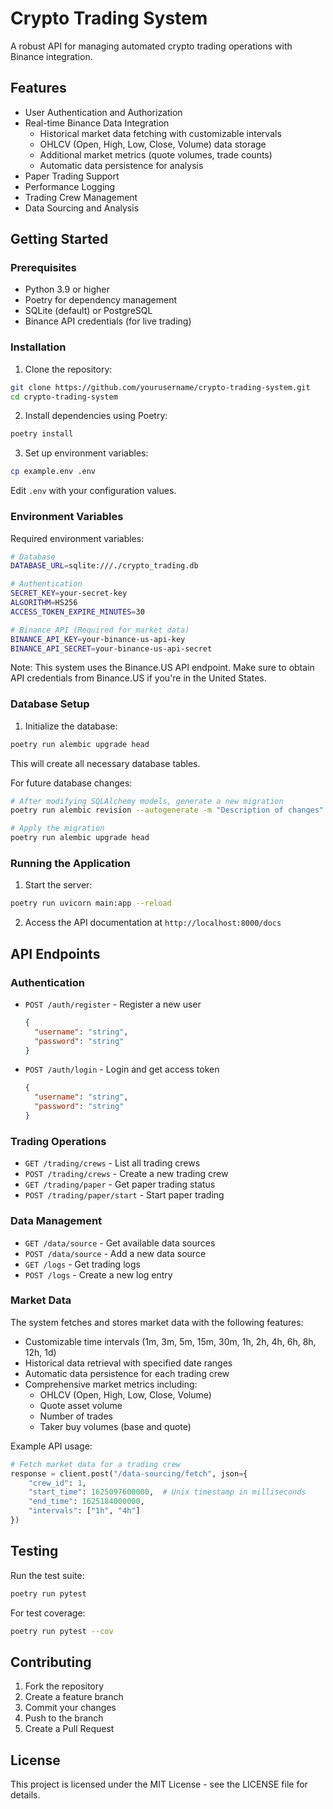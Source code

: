 # Crypto Trading System

A robust API for managing automated crypto trading operations with Binance integration.

## Features

- User Authentication and Authorization
- Real-time Binance Data Integration
  - Historical market data fetching with customizable intervals
  - OHLCV (Open, High, Low, Close, Volume) data storage
  - Additional market metrics (quote volumes, trade counts)
  - Automatic data persistence for analysis
- Paper Trading Support
- Performance Logging
- Trading Crew Management
- Data Sourcing and Analysis

## Getting Started

### Prerequisites

- Python 3.9 or higher
- Poetry for dependency management
- SQLite (default) or PostgreSQL
- Binance API credentials (for live trading)

### Installation

1. Clone the repository:
```bash
git clone https://github.com/yourusername/crypto-trading-system.git
cd crypto-trading-system
```

2. Install dependencies using Poetry:
```bash
poetry install
```

3. Set up environment variables:
```bash
cp example.env .env
```
Edit `.env` with your configuration values.

### Environment Variables

Required environment variables:

```bash
# Database
DATABASE_URL=sqlite:///./crypto_trading.db

# Authentication
SECRET_KEY=your-secret-key
ALGORITHM=HS256
ACCESS_TOKEN_EXPIRE_MINUTES=30

# Binance API (Required for market data)
BINANCE_API_KEY=your-binance-us-api-key
BINANCE_API_SECRET=your-binance-us-api-secret
```

Note: This system uses the Binance.US API endpoint. Make sure to obtain API credentials from Binance.US if you're in the United States.

### Database Setup

1. Initialize the database:
```bash
poetry run alembic upgrade head
```

This will create all necessary database tables.

For future database changes:
```bash
# After modifying SQLAlchemy models, generate a new migration
poetry run alembic revision --autogenerate -m "Description of changes"

# Apply the migration
poetry run alembic upgrade head
```

### Running the Application

1. Start the server:
```bash
poetry run uvicorn main:app --reload
```

2. Access the API documentation at `http://localhost:8000/docs`

## API Endpoints

### Authentication

- `POST /auth/register` - Register a new user
  ```json
  {
    "username": "string",
    "password": "string"
  }
  ```

- `POST /auth/login` - Login and get access token
  ```json
  {
    "username": "string",
    "password": "string"
  }
  ```

### Trading Operations

- `GET /trading/crews` - List all trading crews
- `POST /trading/crews` - Create a new trading crew
- `GET /trading/paper` - Get paper trading status
- `POST /trading/paper/start` - Start paper trading

### Data Management

- `GET /data/source` - Get available data sources
- `POST /data/source` - Add a new data source
- `GET /logs` - Get trading logs
- `POST /logs` - Create a new log entry

### Market Data

The system fetches and stores market data with the following features:

- Customizable time intervals (1m, 3m, 5m, 15m, 30m, 1h, 2h, 4h, 6h, 8h, 12h, 1d)
- Historical data retrieval with specified date ranges
- Automatic data persistence for each trading crew
- Comprehensive market metrics including:
  - OHLCV (Open, High, Low, Close, Volume)
  - Quote asset volume
  - Number of trades
  - Taker buy volumes (base and quote)

Example API usage:

```python
# Fetch market data for a trading crew
response = client.post("/data-sourcing/fetch", json={
    "crew_id": 1,
    "start_time": 1625097600000,  # Unix timestamp in milliseconds
    "end_time": 1625184000000,
    "intervals": ["1h", "4h"]
})
```

## Testing

Run the test suite:
```bash
poetry run pytest
```

For test coverage:
```bash
poetry run pytest --cov
```

## Contributing

1. Fork the repository
2. Create a feature branch
3. Commit your changes
4. Push to the branch
5. Create a Pull Request

## License

This project is licensed under the MIT License - see the LICENSE file for details.
